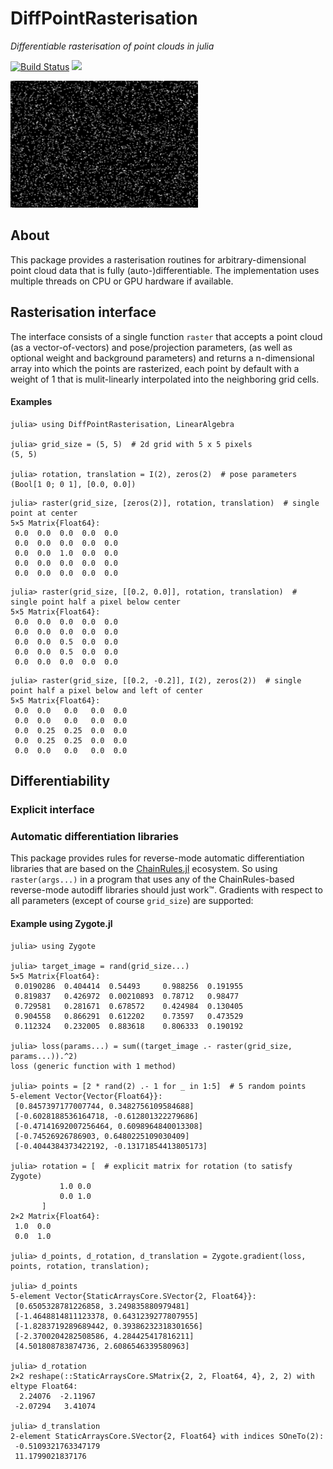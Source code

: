 # DiffPointRasterisation

*Differentiable rasterisation of point clouds in julia*

[![Build Status](https://github.com/trahflow/DiffPointRasterisation.jl/actions/workflows/CI.yml/badge.svg?branch=main)](https://github.com/trahflow/DiffPointRasterisation.jl/actions/workflows/CI.yml?query=branch%3Amain)
 [![](https://img.shields.io/badge/docs-main-blue.svg)](https://trahflow.github.io/DiffPointRasterisation.jl/dev)

![](logo.gif)

## About

This package provides a rasterisation routines for arbitrary-dimensional point cloud data that is fully (auto-)differentiable.
The implementation uses multiple threads on CPU or GPU hardware if available.

## Rasterisation interface

The interface consists of a single function `raster` that accepts a point cloud (as a vector-of-vectors) and pose/projection parameters, (as well as optional weight and background parameters) and returns a n-dimensional array into which the points are rasterized, each point by default with a weight of 1 that is mulit-linearly interpolated into the neighboring grid cells.

#### Examples

```julia-repl
julia> using DiffPointRasterisation, LinearAlgebra

julia> grid_size = (5, 5)  # 2d grid with 5 x 5 pixels
(5, 5)

julia> rotation, translation = I(2), zeros(2)  # pose parameters
(Bool[1 0; 0 1], [0.0, 0.0])
```

```julia-repl
julia> raster(grid_size, [zeros(2)], rotation, translation)  # single point at center
5×5 Matrix{Float64}:
 0.0  0.0  0.0  0.0  0.0
 0.0  0.0  0.0  0.0  0.0
 0.0  0.0  1.0  0.0  0.0
 0.0  0.0  0.0  0.0  0.0
 0.0  0.0  0.0  0.0  0.0
```

```julia-repl
julia> raster(grid_size, [[0.2, 0.0]], rotation, translation)  # single point half a pixel below center
5×5 Matrix{Float64}:
 0.0  0.0  0.0  0.0  0.0
 0.0  0.0  0.0  0.0  0.0
 0.0  0.0  0.5  0.0  0.0
 0.0  0.0  0.5  0.0  0.0
 0.0  0.0  0.0  0.0  0.0
```

```julia-repl
julia> raster(grid_size, [[0.2, -0.2]], I(2), zeros(2))  # single point half a pixel below and left of center
5×5 Matrix{Float64}:
 0.0  0.0   0.0   0.0  0.0
 0.0  0.0   0.0   0.0  0.0
 0.0  0.25  0.25  0.0  0.0
 0.0  0.25  0.25  0.0  0.0
 0.0  0.0   0.0   0.0  0.0
```

## Differentiability

### Explicit interface

### Automatic differentiation libraries

This package provides rules for reverse-mode automatic differentiation libraries that are based on the [ChainRules.jl](https://juliadiff.org/ChainRulesCore.jl/dev/#ChainRules-roll-out-status) ecosystem. So using `raster(args...)` in a program that uses any of the ChainRules-based reverse-mode autodiff libraries should just work™. Gradients with respect to all parameters (except of course `grid_size`) are supported:

#### Example using Zygote.jl

```julia-repl
julia> using Zygote

julia> target_image = rand(grid_size...)
5×5 Matrix{Float64}:
 0.0190286  0.404414  0.54493     0.988256  0.191955
 0.819837   0.426972  0.00210893  0.78712   0.98477
 0.729581   0.281671  0.678572    0.424984  0.130405
 0.904558   0.866291  0.612202    0.73597   0.473529
 0.112324   0.232005  0.883618    0.806333  0.190192

julia> loss(params...) = sum((target_image .- raster(grid_size, params...)).^2)
loss (generic function with 1 method)

julia> points = [2 * rand(2) .- 1 for _ in 1:5]  # 5 random points
5-element Vector{Vector{Float64}}:
 [0.8457397177007744, 0.3482756109584688]
 [-0.6028188536164718, -0.612801322279686]
 [-0.47141692007256464, 0.6098964840013308]
 [-0.74526926786903, 0.6480225109030409]
 [-0.4044384373422192, -0.13171854413805173]

julia> rotation = [  # explicit matrix for rotation (to satisfy Zygote)
           1.0 0.0
           0.0 1.0
       ]
2×2 Matrix{Float64}:
 1.0  0.0
 0.0  1.0

julia> d_points, d_rotation, d_translation = Zygote.gradient(loss, points, rotation, translation);

julia> d_points
5-element Vector{StaticArraysCore.SVector{2, Float64}}:
 [0.6505328781226858, 3.249835880979481]
 [-1.4648814811123378, 0.6431239277807955]
 [-1.8283719289689442, 0.39386232318301656]
 [-2.3700204282508586, 4.284425417816211]
 [4.501808783874736, 2.6086546339580963]

julia> d_rotation
2×2 reshape(::StaticArraysCore.SMatrix{2, 2, Float64, 4}, 2, 2) with eltype Float64:
  2.24076  -2.11967
 -2.07294   3.41074

julia> d_translation
2-element StaticArraysCore.SVector{2, Float64} with indices SOneTo(2):
 -0.5109321763347179
 11.1799021837176
```